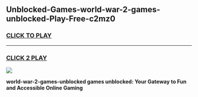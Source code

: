 
## Unblocked-Games-world-war-2-games-unblocked-Play-Free-c2mz0
<h3>
<a href="https://premium76.site?title=world-war-2-games-unblocked&ref=10A">CLICK TO PLAY</a></h3>
<hr>

<h3>
<a href="https://premium76.site?title=world-war-2-games-unblocked&ref=10A">CLICK 2 PLAY</a>
  
</h3>

<a href="https://premium76.site?title=world-war-2-games-unblocked&ref=10A"><img src="https://clearcache.store/games.png"></a>


**world-war-2-games-unblocked games unblocked: Your Gateway to Fun and Accessible Online Gaming**
